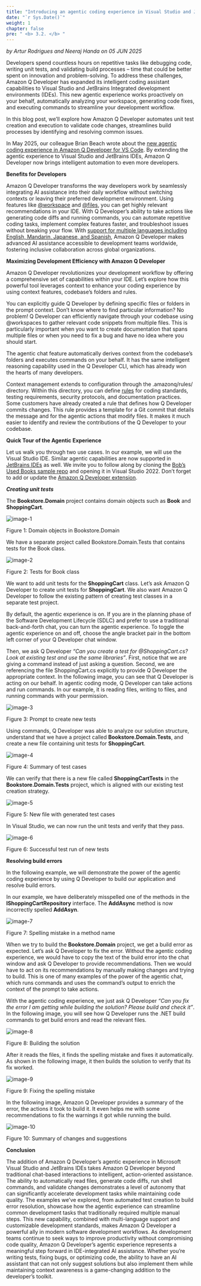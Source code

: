 ```yaml
---
title: "Introducing an agentic coding experience in Visual Studio and JetBrains IDEs"
date: "`r Sys.Date()`"
weight: 1
chapter: false
pre: " <b> 3.2. </b> "
---
```


*by Artur Rodrigues and Neeraj Handa on 05 JUN 2025*

Developers spend countless hours on repetitive tasks like debugging code, writing unit tests, and validating build processes – time that could be better spent on innovation and problem-solving. To address these challenges, Amazon Q Developer has expanded its intelligent coding assistant capabilities to Visual Studio and JetBrains Integrated development environments (IDEs). This new agentic experience works proactively on your behalf, automatically analyzing your workspace, generating code fixes, and executing commands to streamline your development workflow.

In this blog post, we’ll explore how Amazon Q Developer automates unit test creation and execution to validate code changes, streamlines build processes by identifying and resolving common issues.

In May 2025, our colleague Brian Beach wrote about the [new agentic coding experience in Amazon Q Developer for VS Code](https://aws.amazon.com/blogs/devops/amazon-q-developer-agentic-coding-experience/). By extending the agentic experience to Visual Studio and JetBrains IDEs, Amazon Q Developer now brings intelligent automation to even more developers.

**Benefits for Developers**

Amazon Q Developer transforms the way developers work by seamlessly integrating AI assistance into their daily workflow without switching contexts or leaving their preferred development environment. Using features like [@workspace](https://docs.aws.amazon.com/amazonq/latest/qdeveloper-ug/workspace-context.html) and [@files](https://docs.aws.amazon.com/amazonq/latest/qdeveloper-ug/ide-chat-context.html#context-explicit), you can get highly relevant recommendations in your IDE. With Q Developer’s ability to take actions like generating code diffs and running commands, you can automate repetitive coding tasks, implement complex features faster, and troubleshoot issues without breaking your flow. With [support for multiple languages including English, Mandarin, Japanese, and Spanish](https://aws.amazon.com/blogs/devops/amazon-q-developer-global-capabilities/), Amazon Q Developer makes advanced AI assistance accessible to development teams worldwide, fostering inclusive collaboration across global organizations.

**Maximizing Development Efficiency with Amazon Q Developer**

Amazon Q Developer revolutionizes your development workflow by offering a comprehensive set of capabilities within your IDE. Let’s explore how this powerful tool leverages context to enhance your coding experience by using context features, codebase’s folders and rules.

You can explicitly guide Q Developer by defining specific files or folders in the prompt context. Don’t know where to find particular information? No problem! Q Developer can efficiently navigate through your codebase using @workspaces to gather relevant code snippets from multiple files. This is particularly important when you want to create documentation that spans multiple files or when you need to fix a bug and have no idea where you should start.

The agentic chat feature automatically derives context from the codebase’s folders and executes commands on your behalf. It has the same intelligent reasoning capability used in the Q Developer CLI, which has already won the hearts of many developers.

Context management extends to configuration through the .amazonq/rules/ directory. Within this directory, you can define [rules](https://docs.aws.amazon.com/amazonq/latest/qdeveloper-ug/context-project-rules.html) for coding standards, testing requirements, security protocols, and documentation practices. Some customers have already created a rule that defines how Q Developer commits changes. This rule provides a template for a Git commit that details the message and for the agentic actions that modify files. It makes it much easier to identify and review the contributions of the Q Developer to your codebase.

**Quick Tour of the Agentic Experience**

Let us walk you through two use cases. In our example, we will use the Visual Studio IDE. Similar agentic capabilities are now supported in [JetBrains IDEs](https://docs.aws.amazon.com/amazonq/latest/qdeveloper-ug/q-in-IDE.html#supported-ides-features) as well. We invite you to follow along by cloning the [Bob’s Used Books sample repo](https://github.com/aws-samples/bobs-used-bookstore-sample) and opening it in Visual Studio 2022. Don’t forget to add or update the [Amazon Q Developer extension](https://marketplace.visualstudio.com/items?itemName=AmazonWebServices.AWSToolkitforVisualStudio2022).

***Creating unit tests***

The **Bookstore.Domain** project contains domain objects such as **Book** and **ShoppingCart**.

![image-1](images/3-BlogsTranslated/3.2-/Figure1-QDevVSAgentic.jpg)

Figure 1: Domain objects in Bookstore.Domain

We have a separate project called Bookstore.Domain.Tests that contains tests for the Book class.

![image-2](images/3-BlogsTranslated/3.2-/Figure2-QDevVSAgentic.jpg)

Figure 2: Tests for Book class

We want to add unit tests for the **ShoppingCart** class. Let’s ask Amazon Q Developer to create unit tests for **ShoppingCart**. We also want Amazon Q Developer to follow the existing pattern of creating test classes in a separate test project.

By default, the agentic experience is on. If you are in the planning phase of the Software Development Lifecycle (SDLC) and prefer to use a traditional back-and-forth chat, you can turn the agentic experience. To toggle the agentic experience on and off, choose the angle bracket pair in the bottom left corner of your Q Developer chat window.

Then, we ask Q Developer *“Can you create a test for @ShoppingCart.cs? Look at existing test and use the same libraries”*. First, notice that we are giving a command instead of just asking a question. Second, we are referencing the file ShoppingCart.cs explicitly to provide Q Developer the appropriate context. In the following image, you can see that Q Developer is acting on our behalf. In agentic coding mode, Q Developer can take actions and run commands. In our example, it is reading files, writing to files, and running commands with your permission.

![image-3](images/3-BlogsTranslated/3.2-/Figure3-QDevVSAgentic-537x1024.jpg)

Figure 3: Prompt to create new tests

Using commands, Q Developer was able to analyze our solution structure, understand that we have a project called **Bookstore.Domain.Tests**, and create a new file containing unit tests for **ShoppingCart**.

![image-4](images/3-BlogsTranslated/3.2-/Figure4-QDevVSAgentic.jpg)

Figure 4: Summary of test cases

We can verify that there is a new file called **ShoppingCartTests** in the **Bookstore.Domain.Tests** project, which is aligned with our existing test creation strategy.

![image-5](images/3-BlogsTranslated/3.2-/Figure5-QDevVSAgentic.jpg)

Figure 5: New file with generated test cases

In Visual Studio, we can now run the unit tests and verify that they pass.

![image-6](images/3-BlogsTranslated/3.2-/Figure6-QDevVSAgentic.jpg)

Figure 6: Successful test run of new tests

**Resolving build errors**

In the following example, we will demonstrate the power of the agentic coding experience by using Q Developer to build our application and resolve build errors.

In our example, we have deliberately misspelled one of the methods in the **IShoppingCartRepository** interface. The **AddAsync** method is now incorrectly spelled **AddAsyn**.

![image-7](images/3-BlogsTranslated/3.2-/Figure7-QDevVSAgentic-1024x414.jpg)

Figure 7: Spelling mistake in a method name

When we try to build the **Bookstore.Domain** project, we get a build error as expected. Let’s ask Q Developer to fix the error. Without the agentic coding experience, we would have to copy the text of the build error into the chat window and ask Q Developer to provide recommendations. Then we would have to act on its recommendations by manually making changes and trying to build. This is one of many examples of the power of the agentic chat, which runs commands and uses the command’s output to enrich the context of the prompt to take actions.

With the agentic coding experience, we just ask Q Developer *“Can you fix the error I am getting while building the solution? Please build and check it”*. In the following image, you will see how Q Developer runs the .NET build commands to get build errors and read the relevant files.

![image-8](images/3-BlogsTranslated/3.2-/Figure8-QDevVSAgentic.jpg)

Figure 8: Building the solution

After it reads the files, it finds the spelling mistake and fixes it automatically. As shown in the following image, it then builds the solution to verify that its fix worked.

![image-9](images/3-BlogsTranslated/3.2-/Figure9-QDevVSAgentic.jpg)

Figure 9: Fixing the spelling mistake

In the following image, Amazon Q Developer provides a summary of the error, the actions it took to build it. It even helps me with some recommendations to fix the warnings it got while running the build.

![image-10](images/3-BlogsTranslated/3.2-/Figure10-QDevVSAgentic.jpg)

Figure 10: Summary of changes and suggestions

**Conclusion**

The addition of Amazon Q Developer’s agentic experience in Microsoft Visual Studio and JetBrains IDEs takes Amazon Q Developer beyond traditional chat-based interactions to intelligent, action-oriented assistance. The ability to automatically read files, generate code diffs, run shell commands, and validate changes demonstrates a level of autonomy that can significantly accelerate development tasks while maintaining code quality. The examples we’ve explored, from automated test creation to build error resolution, showcase how the agentic experience can streamline common development tasks that traditionally required multiple manual steps. This new capability, combined with multi-language support and customizable development standards, makes Amazon Q Developer a powerful ally in modern software development workflows. As development teams continue to seek ways to improve productivity without compromising code quality, Amazon Q Developer’s agentic experience represents a meaningful step forward in IDE-integrated AI assistance. Whether you’re writing tests, fixing bugs, or optimizing code, the ability to have an AI assistant that can not only suggest solutions but also implement them while maintaining context awareness is a game-changing addition to the developer’s toolkit.